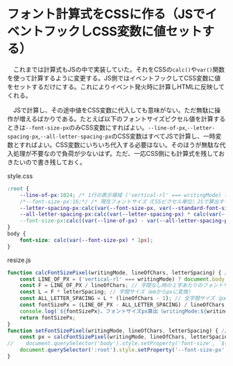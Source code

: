 # フォント計算式をCSSに作る（JSでイベントフックしCSS変数に値セットする）

　これまでは計算式もJSの中で実装していた。それをCSSの`calc()`や`var()`関数を使って計算するように変更する。JS側ではイベントフックしてCSS変数に値をセットするだけにする。これによりイベント発火時に計算しHTMLに反映してくれる。

　JSで計算し、その途中値をCSS変数に代入しても意味がない。ただ無駄に操作が増えるばかりである。たとえば以下のフォントサイズピクセル値を計算するときは`--font-size-px`のみCSS変数にすればよい。`--line-of-px`,`--letter-spacing-px`,`--all-letter-spacing-px`のCSS変数はすべてJSで計算し、一時変数とすればよい。CSS変数にいちいち代入する必要はない。そのほうが無駄な代入処理が不要なので負荷が少ないはず。ただ、一応CSS側にも計算式を残しておきたいので書き残しておく。

style.css
```css
:root {
    --line-of-px:1024; /* 1行の表示領域 ('vertical-rl' === writingMode) ? document.body.clientHeight : document.body.clientWidth; */
    /*--font-size-px:16;*/ /* 現在フォントサイズ（CSSピクセル単位）JSで算出する */
    --letter-spacing-px:calc(var(--font-size-px, var(--standard-font-size-px), 16) * var(--letter-spacing)); /* 字間（CSSピクセル単位） */
    --all-letter-spacing-px:calc(var(--letter-spacing-px) * calc(var(--line-of-chars) - 1))
    --font-size-px:calc((var(--line-of-px) - var(--all-letter-spacing-px)) / var(--line-of-chars)); /* 現在フォントサイズ（CSSピクセル単位）JSで算出する */
}
body {
    font-size: calc(var(--font-size-px) * 1px);
}
```
resize.js
```javascript
function calcFontSizePixel(writingMode, lineOfChars, letterSpacing) { // フォントサイズをピクセル単位で算出する
    const LINE_OF_PX = ('vertical-rl' === writingMode) ? document.body.clientHeight : document.body.clientWidth; // １行の表示領域
    const F = LINE_OF_PX / lineOfChars; // 字間なし時の１字あたりのフォントサイズ
    const L = F * letterSpacing; // 字間サイズ（emからpxに変換）
    const ALL_LETTER_SPACING = L * (lineOfChars - 1); // 全字間サイズ（px）
    const fontSizePx = (LINE_OF_PX - ALL_LETTER_SPACING) / lineOfChars; // 入力した字／行と字間からピクセル単位でフォントサイズを算出する
    console.log(`${fontSizePx}。フォントサイズpx算出（writingMode:${writingMode}, lineOfChars:${lineOfChars}, letterSpacing:${letterSpacing}）。(１行の表示領域 - 全字間サイズ) / １行の字数\n＝((clientHeight or clientWidth) - ((字間なし字の１字あたりのフォントサイズpx * 字間em) * (１行の字数 - 1)) / １行の字数\n＝(${LINE_OF_PX} - ${ALL_LETTER_SPACING}) / ${lineOfChars}`);
    return fontSizePx;
}
function setFontSizePixel(writingMode, lineOfChars, letterSpacing) { // フォントサイズをピクセル単位で算出してHTMLにセットする
    const px = calcFontSizePixel(writingMode, lineOfChars, letterSpacing);
//    document.querySelector('body').style.setProperty('font-size', `${px}px`); // ここを以下に置き換える
    document.querySelector(':root').style.setProperty('--font-size-px', `${px}`);
}
```

